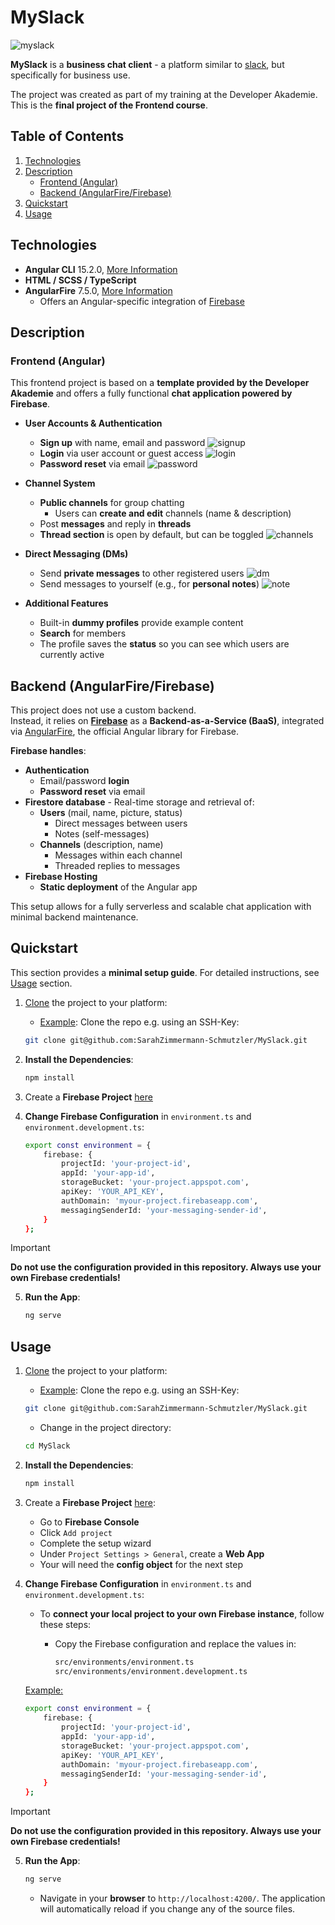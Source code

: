 # MySlack

![myslack](https://raw.githubusercontent.com/SarahZimmermann-Schmutzler/MySlack/main/img_github/myslack.png)

**MySlack** is a **business chat client** - a platform similar to [slack](https://slack.com/intl/de-de), but specifically for business use.  
  
The project was created as part of my training at the Developer Akademie. This is the **final project of the Frontend course**.

## Table of Contents

1. [Technologies](#technologies)  
1. [Description](#description)
   * [Frontend (Angular)](#frontend-angular)
   * [Backend (AngularFire/Firebase)](#backend-angularfirefirebase)
1. [Quickstart](#quickstart)  
1. [Usage](#usage)

## Technologies

* **Angular CLI** 15.2.0, [More Information](https://github.com/angular/angular-cli)
* **HTML / SCSS / TypeScript**
* **AngularFire** 7.5.0, [More Information](https://github.com/angular/angularfire)
  * Offers an Angular-specific integration of [Firebase](https://firebase.google.com/)

## Description

### Frontend (Angular)

This frontend project is based on a **template provided by the Developer Akademie** and offers a fully functional **chat application powered by Firebase**.

* **User Accounts & Authentication**
  * **Sign up** with name, email and password
    ![signup](https://raw.githubusercontent.com/SarahZimmermann-Schmutzler/MySlack/main/img_github/signup.png)
  * **Login** via user account or guest access
    ![login](https://raw.githubusercontent.com/SarahZimmermann-Schmutzler/MySlack/main/img_github/login.png)
  * **Password reset** via email
    ![password](https://raw.githubusercontent.com/SarahZimmermann-Schmutzler/MySlack/main/img_github/password.png)

* **Channel System**
  * **Public channels** for group chatting
    * Users can **create and edit** channels (name & description)
  * Post **messages** and reply in **threads**
  * **Thread section** is open by default, but can be toggled
    ![channels](https://raw.githubusercontent.com/SarahZimmermann-Schmutzler/MySlack/main/img_github/channels.png)

* **Direct Messaging (DMs)**
  * Send **private messages** to other registered users
    ![dm](https://raw.githubusercontent.com/SarahZimmermann-Schmutzler/MySlack/main/img_github/dm.png)
  * Send messages to yourself (e.g., for **personal notes**)
    ![note](https://raw.githubusercontent.com/SarahZimmermann-Schmutzler/MySlack/main/img_github/notes.png)

* **Additional Features**
  * Built-in **dummy profiles** provide example content
  * **Search** for members
  * The profile saves the **status** so you can see which users are currently active

## Backend (AngularFire/Firebase)

This project does not use a custom backend.  
Instead, it relies on [**Firebase**](https://firebase.google.com/) as a **Backend-as-a-Service (BaaS)**, integrated via [AngularFire](https://github.com/angular/angularfire), the official Angular library for Firebase.  
  
**Firebase handles**:

* **Authentication**
  * Email/password **login**
  * **Password reset** via email
* **Firestore database** - Real-time storage and retrieval of:
  * **Users** (mail, name, picture, status)
    * Direct messages between users
    * Notes (self-messages)
  * **Channels** (description, name)
    * Messages within each channel
    * Threaded replies to messages
* **Firebase Hosting**
  * **Static deployment** of the Angular app

This setup allows for a fully serverless and scalable chat application with minimal backend maintenance.

## Quickstart

This section provides a **minimal setup guide**. For detailed instructions, see [Usage](#usage) section.

1. [Clone](https://docs.github.com/en/repositories/creating-and-managing-repositories/cloning-a-repository) the project to your platform:
    * <ins>Example</ins>: Clone the repo e.g. using an SSH-Key:  

    ```bash
    git clone git@github.com:SarahZimmermann-Schmutzler/MySlack.git
    ```

1. **Install the Dependencies**:

    ```bash
    npm install
    ```

1. Create a **Firebase Project** [here](https://console.firebase.google.com)

1. **Change Firebase Configuration** in `environment.ts` and `environment.development.ts`:

    ```bash
    export const environment = {
        firebase: {
            projectId: 'your-project-id',
            appId: 'your-app-id',
            storageBucket: 'your-project.appspot.com',
            apiKey: 'YOUR_API_KEY',
            authDomain: 'myour-project.firebaseapp.com',
            messagingSenderId: 'your-messaging-sender-id',
        }
    };
    ```

> [!IMPORTANT]
> **Do not use the configuration provided in this repository. Always use your own Firebase credentials!**

5. **Run the App**:

    ```bash
    ng serve
    ```

## Usage

1. [Clone](https://docs.github.com/en/repositories/creating-and-managing-repositories/cloning-a-repository) the project to your platform:
    * <ins>Example</ins>: Clone the repo e.g. using an SSH-Key:  

    ```bash
    git clone git@github.com:SarahZimmermann-Schmutzler/MySlack.git
    ```

    * Change in the project directory:

    ```bash
    cd MySlack
    ```

1. **Install the Dependencies**:

    ```bash
    npm install
    ```

1. Create a **Firebase Project** [here](https://console.firebase.google.com):

   * Go to **Firebase Console**
   * Click `Add project`
   * Complete the setup wizard
   * Under `Project Settings > General`, create a **Web App**
   * Your will need the **config object** for the next step

1. **Change Firebase Configuration** in `environment.ts` and `environment.development.ts`:

   * To **connect your local project to your own Firebase instance**, follow these steps:
     * Copy the Firebase configuration and replace the values in:

       ```bash
       src/environments/environment.ts  
       src/environments/environment.development.ts
       ```

    <ins>Example:</ins>

    ```bash
    export const environment = {
        firebase: {
            projectId: 'your-project-id',
            appId: 'your-app-id',
            storageBucket: 'your-project.appspot.com',
            apiKey: 'YOUR_API_KEY',
            authDomain: 'myour-project.firebaseapp.com',
            messagingSenderId: 'your-messaging-sender-id',
        }
    };
    ```

> [!IMPORTANT]
> **Do not use the configuration provided in this repository. Always use your own Firebase credentials!**

5. **Run the App**:

    ```bash
    ng serve
    ```

    * Navigate in your **browser** to `http://localhost:4200/`. The application will automatically reload if you change any of the source files.
